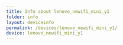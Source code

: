 ```yaml
---
title: Info about lenovo_newifi_mini_y1
folder: info
layout: deviceinfo
permalink: /devices/lenovo_newifi_mini_y1/
device: lenovo_newifi_mini_y1
---
```


